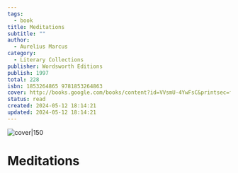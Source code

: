 ```yaml
---  
tags:  
  - book  
title: Meditations  
subtitle: ""  
author:  
  - Aurelius Marcus  
category:  
  - Literary Collections  
publisher: Wordsworth Editions  
publish: 1997  
total: 228  
isbn: 1853264865 9781853264863  
cover: http://books.google.com/books/content?id=VVsmU-4YwFsC&printsec=frontcover&img=1&zoom=1&edge=curl&source=gbs_api  
status: read  
created: 2024-05-12 18:14:21  
updated: 2024-05-12 18:14:21  
---  
```

  
![cover|150](http://books.google.com/books/content?id=VVsmU-4YwFsC&printsec=frontcover&img=1&zoom=1&edge=curl&source=gbs_api)  
# Meditations